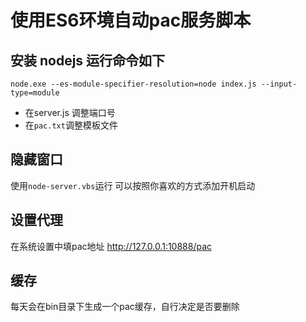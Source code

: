 ﻿# 使用ES6环境自动pac服务脚本

## 安装 nodejs 运行命令如下

`node.exe --es-module-specifier-resolution=node index.js --input-type=module`

- 在server.js 调整端口号
- 在`pac.txt`调整模板文件

## 隐藏窗口

使用`node-server.vbs`运行
可以按照你喜欢的方式添加开机启动

## 设置代理

在系统设置中填pac地址 http://127.0.0.1:10888/pac

## 缓存

每天会在bin目录下生成一个pac缓存，自行决定是否要删除